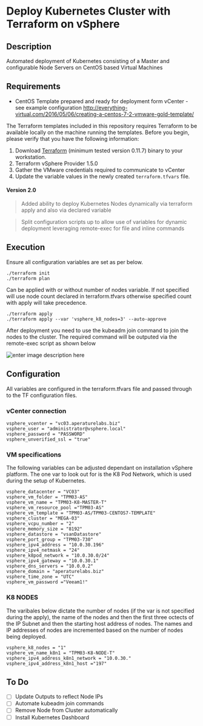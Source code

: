 # Deploy Kubernetes Cluster with Terraform on vSphere 

## Description
Automated deployment of Kubernetes consisting of a Master and configurable Node Servers on CentOS based Virtual Machines

## Requirements
 - CentOS Template prepared and ready for deployment form vCenter - see example configuration http://everything-virtual.com/2016/05/06/creating-a-centos-7-2-vmware-gold-template/
 
The Terraform templates included in this repository requires Terraform to be available locally on the machine running the templates.  Before you begin, please verify that you have the following information:

1. Download [Terraform](https://releases.hashicorp.com/terraform/0.11.7/) (minimum tested version 0.11.7) binary to your workstation.
2. Terraform vSphere Provider 1.5.0 
3. Gather the VMware credentials required to communicate to vCenter
4. Update the variable values in the newly created `terraform.tfvars` file.

#### Version 2.0
> Added ability to deploy Kubernetes Nodes dynamically via terraform apply and also via declared variable

> Split configuration scripts up to allow use of variables for dynamic deployment leveraging remote-exec for file and inline commands

## Execution

Ensure all configuration variables are set as per below.

    ./terraform init
    ./terraform plan
 
Can be applied with or without number of nodes variable. If not specified will use node count declared in terraform.tfvars otherwise specified count with apply will take precedence.
 
    ./terraform apply
    ./terraform apply --var 'vsphere_k8_nodes=3' --auto-approve
    
After deployment you need to use the kubeadm join command to join the nodes to the cluster. The required command will be outputed via the remote-exec script as shown below

![enter image description here](https://snipboard.io/L9Zqpa.jpg)

## Configuration
All variables are configured in the terraform.tfvars file and passed through to the TF configuration files.


### vCenter connection

    vsphere_vcenter = "vc03.aperaturelabs.biz"
    vsphere_user = "administrator@vsphere.local"
    vsphere_password = "PASSWORD"
    vsphere_unverified_ssl = "true"

### VM specifications

The following variables can be adjusted dependant on installation vSphere platform. The one var to look out for is the K8 Pod Network, which is used during the setup of Kubernetes.

    vsphere_datacenter = "VC03"
    vsphere_vm_folder = "TPM03-AS"
    vsphere_vm_name = "TPM03-K8-MASTER-T"
    vsphere_vm_resource_pool ="TPM03-AS"
    vsphere_vm_template = "TPM03-AS/TPM03-CENTOS7-TEMPLATE"
    vsphere_cluster = "MEGA-03"
    vsphere_vcpu_number = "2"
    vsphere_memory_size = "8192"
    vsphere_datastore = "vsanDatastore"
    vsphere_port_group = "TPM03-730"
    vsphere_ipv4_address = "10.0.30.196"
    vsphere_ipv4_netmask = "24"
    vsphere_k8pod_network = "10.0.30.0/24"
    vsphere_ipv4_gateway = "10.0.30.1"
    vsphere_dns_servers = "10.0.0.2"
    vsphere_domain = "aperaturelabs.biz"
    vsphere_time_zone = "UTC"
    vsphere_vm_password ="Veeam1!"

### K8 NODES

The varibales below dictate the number of nodes (if the var is not specified during the apply), the name of the nodes and then the first three octects of the IP Subnet and then the starting host address of nodes. The names and IP addresses of nodes are incremented based on the number of nodes being deployed.

    vsphere_k8_nodes = "1"
    vsphere_vm_name_k8n1 = "TPM03-K8-NODE-T"
    vsphere_ipv4_address_k8n1_network = "10.0.30."
    vsphere_ipv4_address_k8n1_host ="197"

## To Do

 - [ ] Update Outputs to reflect Node IPs
 - [ ] Automate kubeadm join commands
 - [ ] Remove Node from Cluster automatically
 - [ ] Install Kubernetes Dashboard
